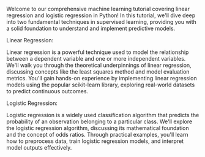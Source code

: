 Welcome to our comprehensive machine learning tutorial covering linear regression and logistic regression in Python! In this tutorial, we'll dive deep into two fundamental techniques in supervised learning, providing you with a solid foundation to understand and implement predictive models.

Linear Regression:

Linear regression is a powerful technique used to model the relationship between a dependent variable and one or more independent variables. We'll walk you through the theoretical underpinnings of linear regression, discussing concepts like the least squares method and model evaluation metrics. You'll gain hands-on experience by implementing linear regression models using the popular scikit-learn library, exploring real-world datasets to predict continuous outcomes.

Logistic Regression:

Logistic regression is a widely used classification algorithm that predicts the probability of an observation belonging to a particular class. We'll explore the logistic regression algorithm, discussing its mathematical foundation and the concept of odds ratios. Through practical examples, you'll learn how to preprocess data, train logistic regression models, and interpret model outputs effectively.
